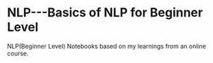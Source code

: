 # NLP---Basics of NLP for Beginner Level
 NLP(Beginner Level) Notebooks based on my learnings from an online course.

